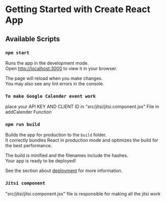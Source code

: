 # Getting Started with Create React App

## Available Scripts

### `npm start`

Runs the app in the development mode.\
Open [http://localhost:3000](http://localhost:3000) to view it in your browser.

The page will reload when you make changes.\
You may also see any lint errors in the console.

### `To make Google Calender event work `

place your API KEY AND CLIENT ID in "src/jitsi/jitsi.component.jsx" File in addCalender Function 

### `npm run build`

Builds the app for production to the `build` folder.\
It correctly bundles React in production mode and optimizes the build for the best performance.

The build is minified and the filenames include the hashes.\
Your app is ready to be deployed!

See the section about [deployment](https://facebook.github.io/create-react-app/docs/deployment) for more information.

### `Jitsi component`

 "src/jitsi/jitsi.component.jsx" file is responsible for making all the jitsi work 




